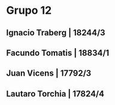 # Grupo 12
## Ignacio Traberg | 18244/3
## Facundo Tomatis | 18834/1
## Juan Vicens     | 17792/3
## Lautaro Torchia | 17824/4

